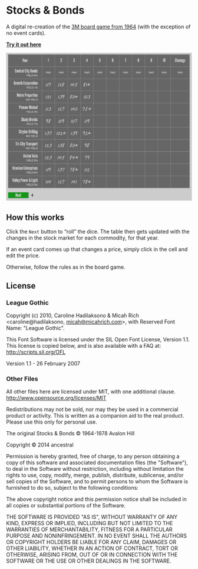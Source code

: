 Stocks & Bonds
============

A digital re-creation of the [3M board game from 1964](http://www.boardgamegeek.com/boardgame/1590/stocks-bonds) (with the exception of no event cards).

**[Try it out here](http://mproud.com/stocksandbonds/)**

![Chalkboard Preview](preview.png)

## How this works

Click the `Next` button to “roll” the dice. The table then gets updated with the changes in the stock market for each commodity, for that year.

If an event card comes up that changes a price, simply click in the cell and edit the price.

Otherwise, follow the rules as in the board game.

## License

### League Gothic

Copyright (c) 2010, Caroline Hadilaksono & Micah Rich <caroline@hadilaksono, micah@micahrich.com>, with Reserved Font Name: "League Gothic".

This Font Software is licensed under the SIL Open Font License, Version 1.1.
This license is copied below, and is also available with a FAQ at:
http://scripts.sil.org/OFL

Version 1.1 - 26 February 2007

### Other Files
All other files here are licensed under MIT, with one additional clause. http://www.opensource.org/licenses/MIT

Redistributions may not be sold, nor may they be used in a commercial product or activity. This is written as a companion aid to the real product. Please use this only for personal use.

The original Stocks & Bonds © 1964-1978 Avalon Hill


Copyright © 2014 ancestral

Permission is hereby granted, free of charge, to any person obtaining a copy of this software and associated documentation files (the "Software"), to deal in the Software without restriction, including without limitation the rights to use, copy, modify, merge, publish, distribute, sublicense, and/or sell copies of the Software, and to permit persons to whom the Software is furnished to do so, subject to the following conditions:

The above copyright notice and this permission notice shall be included in all copies or substantial portions of the Software.

THE SOFTWARE IS PROVIDED "AS IS", WITHOUT WARRANTY OF ANY KIND, EXPRESS OR IMPLIED, INCLUDING BUT NOT LIMITED TO THE WARRANTIES OF MERCHANTABILITY, FITNESS FOR A PARTICULAR PURPOSE AND NONINFRINGEMENT. IN NO EVENT SHALL THE AUTHORS OR COPYRIGHT HOLDERS BE LIABLE FOR ANY CLAIM, DAMAGES OR OTHER LIABILITY, WHETHER IN AN ACTION OF CONTRACT, TORT OR OTHERWISE, ARISING FROM, OUT OF OR IN CONNECTION WITH THE SOFTWARE OR THE USE OR OTHER DEALINGS IN THE SOFTWARE.
